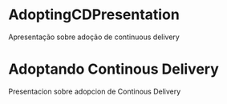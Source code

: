 AdoptingCDPresentation
======================

Apresentação sobre adoção de continuous delivery


Adoptando Continous Delivery
=============================================

Presentacion sobre adopcion de Continous Delivery
